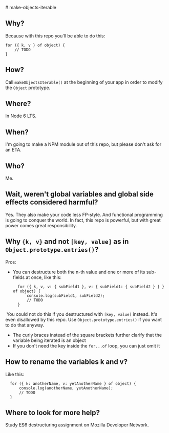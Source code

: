 # make-objects-iterable

## Why?

Because with this repo you'll be able to do this:

    for ({ k, v } of object) {
        // TODO
    }

## How?

Call `makeObjectsIterable()` at the beginning of your app in order to modify the `Object` prototype.

## Where?

In Node 6 LTS.

## When?

I'm going to make a NPM module out of this repo, but please don't ask for an ETA.

## Who?

Me.

## Wait, weren't global variables and global side effects considered harmful?

Yes. They also make your code less FP-style. And functional programming is going to conquer the world. In fact, this repo is powerful, but with great power comes great responsibility.

## Why `{k, v}` and not `[key, value]` as in `Object.prototype.entries()`?

Pros:

* You can destructure both the n-th value and one or more of its sub-fields at once, like this:

        for ({ k, v, v: { subField1 }, v: { subField1: { subField2 } } } of object) {
            console.log(subField1, subField2);
            // TODO
        }
  
  You could not do this if you destructured with `[key, value]` instead. It's even disallowed by this repo. Use `Object.prototype.entries()` if you want to do that anyway.
* The curly braces instead of the square brackets further clarify that the variable being iterated is an object
* If you don't need the key inside the `for...of` loop, you can just omit it

## How to rename the variables k and v?

Like this:

      for ({ k: anotherName, v: yetAnotherName } of object) {
          console.log(anotherName, yetAnotherName);
          // TODO
      }

## Where to look for more help?

Study ES6 destructuring assignment on Mozilla Developer Network.
